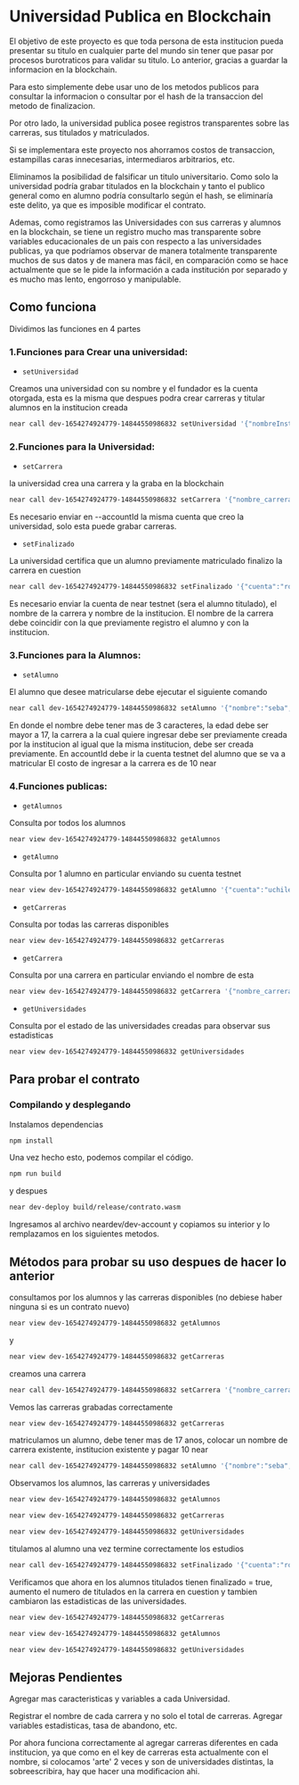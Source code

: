 # Universidad Publica en Blockchain



El objetivo de este proyecto es que toda persona de esta institucion pueda presentar su titulo en cualquier parte del mundo sin tener que pasar por procesos burotraticos para validar su titulo. Lo anterior, gracias a guardar la informacion en la blockchain.

Para esto simplemente debe usar uno de los metodos publicos para consultar la informacion o consultar por el hash de la transaccion del metodo de finalizacion.

Por otro lado, la universidad publica posee registros transparentes sobre las carreras, sus titulados y matriculados.

Si se implementara este proyecto nos ahorramos costos de transaccion, estampillas caras innecesarias, intermediaros arbitrarios, etc.

Eliminamos la posibilidad de falsificar un titulo universitario. Como solo la universidad podría grabar titulados en la blockchain y tanto el publico general como en alumno podría consultarlo según el hash, se eliminaría este delito, ya que es imposible modificar el contrato.

Ademas, como registramos las Universidades con sus carreras y alumnos en la blockchain, se tiene un registro mucho mas transparente sobre variables educacionales de un pais con respecto a las universidades publicas, ya que podríamos observar de manera totalmente transparente muchos de sus datos y de manera mas fácil, en comparación como se hace actualmente que se le pide la información a cada institución por separado y es mucho mas lento, engorroso y manipulable.


## Como funciona

Dividimos las funciones en 4 partes


### 1.Funciones para Crear una universidad:


* `setUniversidad`


Creamos una universidad con su nombre y el fundador es la cuenta otorgada, esta es la misma que despues podra crear carreras y titular alumnos en la institucion creada


```sh
near call dev-1654274924779-14844550986832 setUniversidad '{"nombreInstitucion":"Universidad de Chile"}' --accountId valefape.testnet

```

### 2.Funciones para la Universidad:



* `setCarrera`

 la universidad crea una carrera y la graba en la blockchain

```sh
near call dev-1654274924779-14844550986832 setCarrera '{"nombre_carrera":"Arte", "semestres":10, "tipo":"profesional","nombreInstitucion":"Universidad de Chile"}' --accountId valefape.testnet
```

Es necesario enviar en --accountId la misma cuenta que creo la universidad, solo esta puede grabar carreras.




* `setFinalizado`

La universidad certifica que un alumno previamente matriculado finalizo la carrera en cuestion

```sh
near call dev-1654274924779-14844550986832 setFinalizado '{"cuenta":"rocolia.testnet","nombre_carrera":"arte","nombreInstitucion":"Universidad de Chile"}' --accountId uchile.testnet
```

Es necesario enviar la cuenta de near testnet (sera el alumno titulado), el nombre de la carrera y nombre de la institucion. El nombre de la carrera debe coincidir con la que previamente registro el alumno y con la institucion.






### 3.Funciones para la Alumnos:



* `setAlumno`

El alumno que desee matricularse debe ejecutar el siguiente comando

```sh
near call dev-1654274924779-14844550986832 setAlumno '{"nombre":"seba", "edad":19, "nombre_carrera":"arte","nombreInstitucion":"Universidad de Chile"}' --accountId rocolia.testnet --amount 10
```

En donde el nombre debe tener mas de 3 caracteres, la edad debe ser mayor a 17, la carrera a la cual quiere ingresar debe ser previamente creada por la institucion al igual que la misma institucion, debe ser creada previamente.
En accountId debe ir la cuenta testnet del alumno que se va a matricular
El costo de ingresar a la carrera es de 10 near





### 4.Funciones publicas:



* `getAlumnos`

Consulta por todos los alumnos



```sh
near view dev-1654274924779-14844550986832 getAlumnos
```




* `getAlumno`

Consulta por 1 alumno en particular enviando su cuenta testnet

```sh
near view dev-1654274924779-14844550986832 getAlumno '{"cuenta":"uchile.testnet"}'
```



* `getCarreras`

Consulta por todas las carreras disponibles 

```sh
near view dev-1654274924779-14844550986832 getCarreras
```




* `getCarrera`

Consulta por una carrera en particular enviando el nombre de esta

```sh
near view dev-1654274924779-14844550986832 getCarrera '{"nombre_carrera":"arte"}'
```

* `getUniversidades`

Consulta por el estado de las universidades creadas para observar sus estadisticas


```sh
near view dev-1654274924779-14844550986832 getUniversidades
```



## Para probar el contrato

### Compilando y desplegando

Instalamos dependencias

```sh
npm install
```

Una vez hecho esto, podemos compilar el código.

```sh
npm run build
```

y despues 

```sh
near dev-deploy build/release/contrato.wasm
```

Ingresamos al archivo neardev/dev-account y copiamos su interior y lo remplazamos en los siguientes metodos.



## Métodos para probar su uso despues de hacer lo anterior



consultamos por los alumnos y las carreras disponibles (no debiese haber ninguna si es un contrato nuevo)

```sh
near view dev-1654274924779-14844550986832 getAlumnos
```
y

```sh
near view dev-1654274924779-14844550986832 getCarreras
```
creamos una carrera

```sh
near call dev-1654274924779-14844550986832 setCarrera '{"nombre_carrera":"arte", "semestres":6, "tipo":"profesional","nombreInstitucion":"Universidad de Chile"}' --accountId valefape.testnet
```




Vemos las carreras grabadas correctamente

```sh
near view dev-1654274924779-14844550986832 getCarreras
```

matriculamos un alumno, debe tener mas de 17 anos, colocar un nombre de carrera existente, institucion existente y pagar 10 near



```sh
near call dev-1654274924779-14844550986832 setAlumno '{"nombre":"seba", "edad":19, "nombre_carrera":"arte", "nombreInstitucion":"Universidad de Chile"}' --accountId rocolia.testnet --amount 10
```



Observamos los alumnos, las carreras y universidades


```sh
near view dev-1654274924779-14844550986832 getAlumnos
```

```sh
near view dev-1654274924779-14844550986832 getCarreras
```
```sh
near view dev-1654274924779-14844550986832 getUniversidades
```

titulamos al alumno una vez termine correctamente los estudios


```sh
near call dev-1654274924779-14844550986832 setFinalizado '{"cuenta":"rocolia.testnet","nombre_carrera":"arte", "nombreInstitucion":"Universidad de Chile"}' --accountId valefape.testnet
```


Verificamos que ahora en los alumnos titulados tienen finalizado = true, aumento el numero de titulados en la carrera en cuestion y tambien cambiaron las estadisticas de las universidades.


```sh
near view dev-1654274924779-14844550986832 getCarreras
```

```sh
near view dev-1654274924779-14844550986832 getAlumnos
```

```sh
near view dev-1654274924779-14844550986832 getUniversidades
```


## Mejoras Pendientes

Agregar mas caracteristicas y variables a cada Universidad.

Registrar el nombre de cada carrera y no solo el total de carreras.
Agregar variables estadisticas, tasa de abandono, etc.

Por ahora funciona correctamente al agregar carreras diferentes en cada institucion, ya que como en el key de carreras esta actualmente con el nombre, si colocamos 'arte' 2 veces y son de universidades distintas, la sobreescribira, hay que hacer una modificacion ahi.



